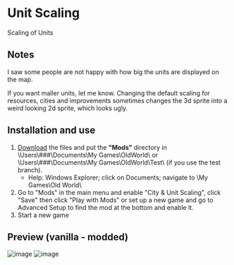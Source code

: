 # Unit Scaling
Scaling of Units

## Notes

I saw some people are not happy with how big the units are displayed on the map.

If you want maller units, let me know. Changing the default scaling for resources, cities and improvements sometimes changes the 3d sprite into a weird looking 2d sprite, which looks ugly. 


## Installation and use

1. [Download](https://github.com/ShadowDuke/OW_City-Unit-Scaling/archive/master.zip) the files and put the **"Mods"** directory in \Users\\###\Documents\My Games\OldWorld\ or \Users\\###\Documents\My Games\OldWorld\Test\ (if you use the test branch).
   - Help: Windows Explorer; click on Documents; navigate to \My Games\Old World\
2. Go to "Mods" in the main menu and enable "City & Unit Scaling", click "Save" then click "Play with Mods" or set up a new game and go to Advanced Setup to find the mod at the bottom and enable it.
3. Start a new game

## Preview (vanilla - modded)

![image](https://abload.de/img/vanillau7jbu.jpg) ![image](https://abload.de/img/moddedibjll.jpg)

